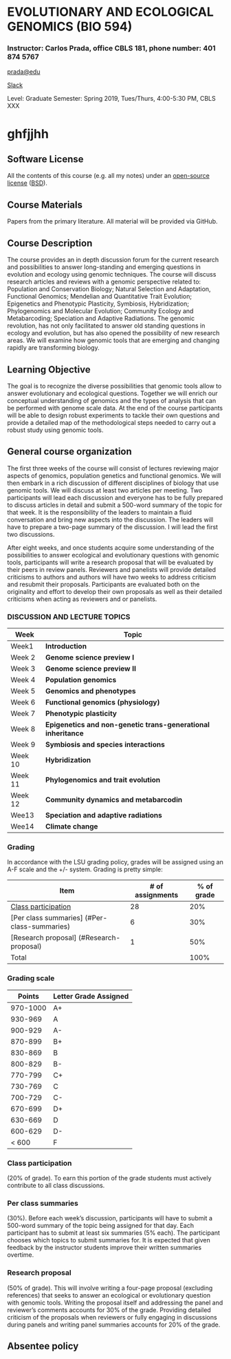 

# EVOLUTIONARY AND ECOLOGICAL GENOMICS (BIO 594)



### Instructor:  Carlos Prada, office CBLS 181, phone number: 401 874 5767
[prada@edu](mailto:prada@uri.edu)

[Slack](https://bio-594.slack.com/)

Level: Graduate
Semester: Spring 2019, Tues/Thurs, 4:00-5:30 PM, CBLS XXX

# ghfjjhh

## Software License
All the contents of this course (e.g. all my notes) under an [open-source license](https://en.wikipedia.org/wiki/Open_source) ([BSD](https://en.wikipedia.org/wiki/BSD_licenses)).


## Course Materials
Papers from the primary literature. All material will be provided via GitHub.


## Course Description
The course provides an in depth discussion forum for the current research and possibilities to answer long-standing and emerging questions in evolution and ecology using genomic techniques. The course will discuss research articles and reviews with a genomic perspective related to: Population and Conservation Biology; Natural Selection and Adaptation, Functional Genomics; Mendelian and Quantitative Trait Evolution; Epigenetics and Phenotypic Plasticity, Symbiosis, Hybridization; Phylogenomics and Molecular Evolution; Community Ecology and Metabarcoding; Speciation and Adaptive Radiations. The genomic revolution, has not only facilitated to answer old standing questions in ecology and evolution, but has also opened the possibility of new research areas. We will examine how genomic tools that are emerging and changing rapidly are transforming biology.


## Learning Objective
The goal is to recognize the diverse possibilities that genomic tools allow to answer evolutionary and ecological questions. Together we will enrich our conceptual understanding of genomics and the types of analysis that can be performed with genome scale data. At the end of the course participants will be able to design robust experiments to tackle their own questions and provide a detailed map of the methodological steps needed to carry out a robust study using genomic tools.


## General course organization
The first three weeks of the course will consist of lectures reviewing major aspects of genomics, population genetics and functional genomics. We will then embark in a rich discussion of different disciplines of biology that use genomic tools. We will discuss at least two articles per meeting. Two participants will lead each discussion and everyone has to be fully prepared to discuss articles in detail and submit a 500-word summary of the topic for that week. It is the responsibility of the leaders to maintain a fluid conversation and bring new aspects into the discussion. The leaders will have to prepare a two-page summary of the discussion. I will lead the first two discussions.

After eight weeks, and once students acquire some understanding of the possibilities to answer ecological and evolutionary questions with genomic tools, participants will write a research proposal that will be evaluated by their peers in review panels.  Reviewers and panelists will provide detailed criticisms to authors and authors will have two weeks to address criticism and resubmit their proposals. Participants are evaluated both on the originality and effort to develop their own proposals as well as their detailed criticisms when acting as reviewers and or panelists.



### DISCUSSION AND LECTURE TOPICS

Week      | Topic          
--------| ------------------------------------------------------------  
Week1 	| **Introduction**
Week 2 	| **Genome science preview I**
Week 3 	| **Genome science preview II**
Week 4 	| **Population genomics**
Week 5 	| **Genomics and phenotypes**
Week 6 	| **Functional genomics (physiology)**
Week 7 	| **Phenotypic plasticity**
Week 8 	| **Epigenetics and non-genetic trans-generational inheritance**
Week 9 	| **Symbiosis and species interactions**
Week 10 | 	**Hybridization**
Week 11 | 	**Phylogenomics and trait evolution**
Week 12 | 	**Community dynamics and metabarcodin**
Wee13 	| **Speciation and adaptive radiations**
Wee14 	| **Climate change**




### Grading

In accordance with the LSU grading policy, grades will be assigned using an A-F scale and the +/- system.  Grading is pretty simple:

Item                                               | # of assignments  | % of grade
--------| -------------   | ----------------
[Class participation ](#class-participation)          | 28                   | 20%
[Per class summaries] (#Per-class-summaries)                       | 6                    | 30%
[Research proposal]  (#Research-proposal)                        | 1                | 50%
Total                                           |                     | 100%


### Grading scale

Points        | Letter Grade Assigned
--------------|----------------------
970-1000      | A+
930-969       | A
900-929       | A-
870-899       | B+
830-869       | B
800-829       | B-
770-799       | C+
730-769       | C
700-729       | C-
670-699       | D+
630-669       | D
600-629       | D-
< 600         | F


### Class participation
(20% of grade). To earn this portion of the grade students must actively contribute to all class discussions.

### Per class summaries
(30%). Before each week’s discussion, participants will have to submit a 500-word summary of the topic being assigned for that day. Each participant has to submit at least six summaries (5% each). The participant chooses which topics to submit summaries for. It is expected that given feedback by the instructor students improve their written summaries overtime.

### Research proposal
(50% of grade). This will involve writing a four-page proposal (excluding references) that seeks to answer an ecological or evolutionary question with genomic tools. Writing the proposal itself and addressing the panel and reviewer’s comments accounts for 30% of the grade. Providing detailed criticism of the proposals when reviewers or fully engaging in discussions during panels and writing panel summaries accounts for 20% of the grade.








## Absentee policy
